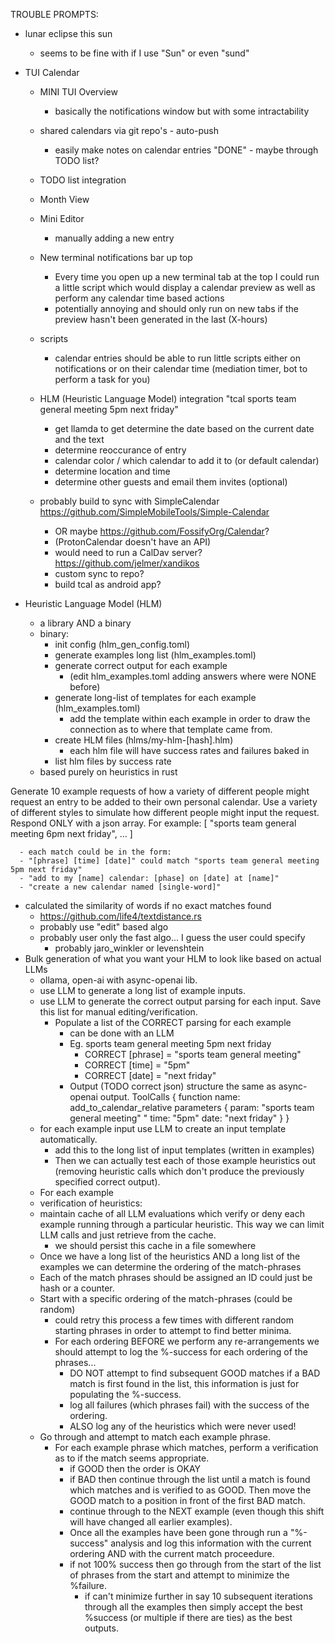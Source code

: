 TROUBLE PROMPTS:
 - lunar eclipse this sun
    - seems to be fine with if I use "Sun" or even "sund"

- TUI Calendar 
  - MINI TUI Overview
     - basically the notifications window but with some intractability
  - shared calendars via git repo's - auto-push
     - easily make notes on calendar entries "DONE" - maybe through TODO list?
  - TODO list integration
  - Month View
  - Mini Editor
     - manually adding a new entry
  - New terminal notifications bar up top
     - Every time you open up a new terminal tab at the top I could run a
       little script which would display a calendar preview as well as 
       perform any calendar time based actions
     - potentially annoying and should only run on new tabs if the preview
       hasn't been generated in the last (X-hours) 
  - scripts
    - calendar entries should be able to run little scripts either on
      notifications or on their calendar time (mediation timer, bot to perform
      a task for you)

  - HLM (Heuristic Language Model) integration 
    "tcal sports team general meeting 5pm next friday" 
       - get llamda to get determine the date based on the current date and the
         text
       - determine reoccurance of entry
       - calendar color / which calendar to add it to (or default calendar)
       - determine location and time
       - determine other guests and email them invites (optional) 

  - probably build to sync with SimpleCalendar https://github.com/SimpleMobileTools/Simple-Calendar
    - OR maybe https://github.com/FossifyOrg/Calendar?
    - (ProtonCalendar doesn't have an API)
    - would need to run a CalDav server? https://github.com/jelmer/xandikos
    - custom sync to repo?
    - build tcal as android app?

- Heuristic Language Model (HLM)
   - a library AND a binary
   - binary: 
     - init config (hlm_gen_config.toml)
     - generate examples long list (hlm_examples.toml)
     - generate correct output for each example 
        - (edit hlm_examples.toml adding answers where were NONE before)
     - generate long-list of templates for each example (hlm_examples.toml)
        - add the template within each example in order to draw the connection
          as to where that template came from.
     - create HLM files (hlms/my-hlm-[hash].hlm) 
        - each hlm file will have success rates and failures baked in
     - list hlm files by success rate
   - based purely on heuristics in rust

Generate 10 example requests of how a variety of different people might request
an entry to be added to their own personal calendar. Use a variety of different
styles to simulate how different people might input the request. Respond ONLY
with a json array. For example: 
[
"sports team general meeting 6pm next friday",
...
]

      - each match could be in the form: 
      - "[phrase] [time] [date]" could match "sports team general meeting 5pm next friday"
      - "add to my [name] calendar: [phase] on [date] at [name]" 
      - "create a new calendar named [single-word]"
   - calculated the similarity of words if no exact matches found
     - https://github.com/life4/textdistance.rs
     - probably use "edit" based algo
     - probably user only the fast algo... I guess the user could specify
       - probably jaro_winkler or levenshtein
   - Bulk generation of what you want your HLM to look like based on actual LLMs
      - ollama, open-ai with async-openai lib.
      - use LLM to generate a long list of example inputs.
      - use LLM to generate the correct output parsing for each input. Save this
        list for manual editing/verification.
        - Populate a list of the CORRECT parsing for each example
           - can be done with an LLM
           - Eg. sports team general meeting 5pm next friday 
               - CORRECT [phrase] = "sports team general meeting"
               - CORRECT [time] = "5pm" 
               - CORRECT [date] = "next friday"
           - Output (TODO correct json) structure the same as async-openai
             output.
              ToolCalls {
                function name: add_to_calendar_relative
                parameters {
                  param: "sports team general meeting" "
                  time: "5pm"
                  date: "next friday"
                }
              }
      - for each example input use LLM to create an input template
        automatically. 
         - add this to the long list of input templates (written in examples)
         - Then we can actually test each of those example heuristics out
           (removing heuristic calls which don't produce the previously
           specified correct output).
      - For each example 
       - verification of heuristics:
        - maintain cache of all LLM evaluations which verify or deny each example
          running through a particular heuristic. This way we can limit LLM
          calls and just retrieve from the cache. 
           - we should persist this cache in a file somewhere
        - Once we have a long list of the heuristics AND a long list of the
          examples we can determine the ordering of the match-phrases
        - Each of the match phrases should be assigned an ID could just be hash
          or a counter. 
        - Start with a specific ordering of the match-phrases (could be random)
           - could retry this process a few times with different random starting
             phrases in order to attempt to find better minima. 
           - For each ordering BEFORE we perform any re-arrangements we should
             attempt to log the %-success for each ordering of the phrases... 
              - DO NOT attempt to find subsequent GOOD matches if a BAD match is
                first found in the list, this information is just for populating
                the %-success.
              - log all failures (which phrases fail) with the success of the
                ordering.
              - ALSO log any of the heuristics which were never used!
        - Go through and attempt to match each example phrase.
           - For each example phrase which matches, perform a verification as to
             if the match seems appropriate. 
             - if GOOD then the order is OKAY
             - if BAD then continue through the list until a match is found
               which matches and is verified to as GOOD. Then move the GOOD
               match to a position in front of the first BAD match. 
             - continue through to the NEXT example (even though this shift will
               have changed all earlier examples).
             - Once all the examples have been gone through run a "%-success"
               analysis and log this information with the current ordering AND
               with the current match proceedure.
             - if not 100% success then go through from the start of the list of
               phrases from the start and attempt to minimize the %failure. 
                - if can't minimize further in say 10 subsequent iterations
                  through all the examples then simply accept the best %success
                  (or multiple if there are ties) as the best outputs.
            
